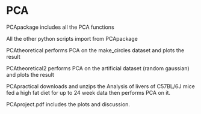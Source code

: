 # PCA
PCApackage includes all the PCA functions

All the other python scripts import from PCApackage

PCAtheoretical performs PCA on the make_circles dataset and plots the result

PCAtheoretical2 performs PCA on the artificial dataset (random gaussian) and plots the result

PCApractical downloads and unzips the Analysis of livers of C57BL/6J mice fed a high fat diet for up to 24 week data
then performs PCA on it.

PCAproject.pdf includes the plots and discussion.
